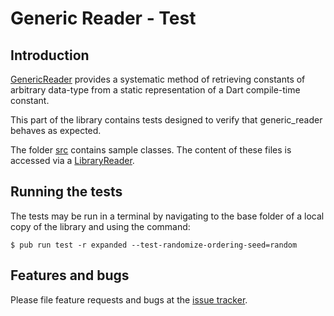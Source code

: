 # Generic Reader - Test

## Introduction

[GenericReader] provides a systematic method of retrieving constants of arbitrary data-type
from a static representation
of a Dart compile-time constant.

This part of the library contains tests designed to verify
that generic_reader behaves as expected.

The folder [src](src) contains sample classes.
The content of these files is accessed via a [LibraryReader].


## Running the tests

The tests may be run in a terminal by navigating to the base folder of a local copy of the library and using the command:
```Shell
$ pub run test -r expanded --test-randomize-ordering-seed=random
```

## Features and bugs
Please file feature requests and bugs at the [issue tracker].

[issue tracker]: https://github.com/simphotonics/generic_reader/issues
[analyzer]: https://pub.dev/packages/analyzer
[GenericReader]: https://pub.dev/packages/generic_reader
[LibraryReader]: https://pub.dev/documentation/source_gen/latest/source_gen/LibraryReader-class.html
